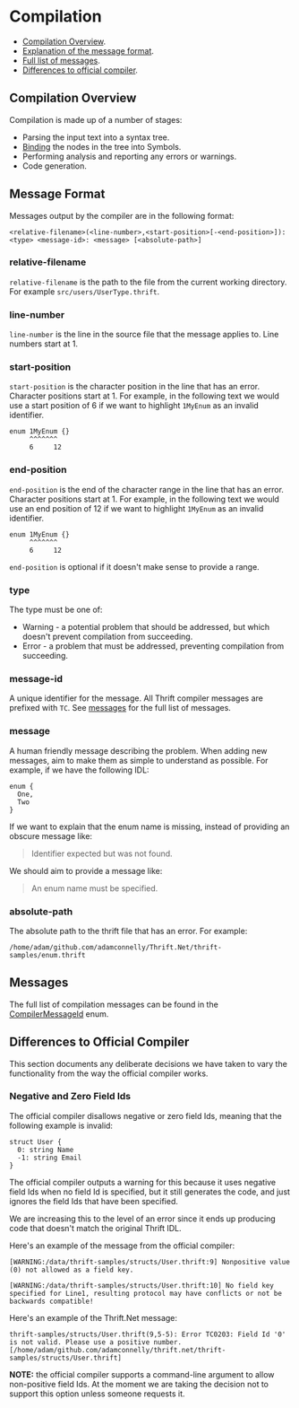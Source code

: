 # Compilation

- [Compilation Overview](#compilation-overview).
- [Explanation of the message format](#message-format).
- [Full list of messages](#messages).
- [Differences to official compiler](#differences-to-official-compiler).

## Compilation Overview

Compilation is made up of a number of stages:

- Parsing the input text into a syntax tree.
- [Binding](binding.md) the nodes in the tree into Symbols.
- Performing analysis and reporting any errors or warnings.
- Code generation.

## Message Format

Messages output by the compiler are in the following format:

```text
<relative-filename>(<line-number>,<start-position>[-<end-position>]): <type> <message-id>: <message> [<absolute-path>]
```

### relative-filename

`relative-filename` is the path to the file from the current working directory.
For example `src/users/UserType.thrift`.

### line-number

`line-number` is the line in the source file that the message applies to. Line
numbers start at 1.

### start-position

`start-position` is the character position in the line that has an error.
Character positions start at 1. For example, in the following text we would use
a start position of 6 if we want to highlight `1MyEnum` as an invalid
identifier.

```text
enum 1MyEnum {}
     ^^^^^^^
     6     12
```

### end-position

`end-position` is the end of the character range in the line that has an error.
Character positions start at 1. For example, in the following text we would use
an end position of 12 if we want to highlight `1MyEnum` as an invalid
identifier.

```text
enum 1MyEnum {}
     ^^^^^^^
     6     12
```

`end-position` is optional if it doesn't make sense to provide a range.

### type

The type must be one of:

- Warning - a potential problem that should be addressed, but which doesn't
  prevent compilation from succeeding.
- Error - a problem that must be addressed, preventing compilation from
  succeeding.

### message-id

A unique identifier for the message. All Thrift compiler messages are prefixed
with `TC`. See [messages](#messages) for the full list of messages.

### message

A human friendly message describing the problem. When adding new messages, aim
to make them as simple to understand as possible. For example, if we have the
following IDL:

```thrift
enum {
  One,
  Two
}
```

If we want to explain that the enum name is missing, instead of providing an
obscure message like:

> Identifier expected but was not found.

We should aim to provide a message like:

> An enum name must be specified.

### absolute-path

The absolute path to the thrift file that has an error. For example:

```text
/home/adam/github.com/adamconnelly/Thrift.Net/thrift-samples/enum.thrift
```

## Messages

The full list of compilation messages can be found in the
[CompilerMessageId](/src/Thrift.Net.Compilation/CompilerMessageId.cs) enum.

## Differences to Official Compiler

This section documents any deliberate decisions we have taken to vary the
functionality from the way the official compiler works.

### Negative and Zero Field Ids

The official compiler disallows negative or zero field Ids, meaning that the
following example is invalid:

```thrift
struct User {
  0: string Name
  -1: string Email
}
```

The official compiler outputs a warning for this because it uses negative field
Ids when no field Id is specified, but it still generates the code, and just
ignores the field Ids that have been specified.

We are increasing this to the level of an error since it ends up producing code
that doesn't match the original Thrift IDL.

Here's an example of the message from the official compiler:

```shell
[WARNING:/data/thrift-samples/structs/User.thrift:9] Nonpositive value (0) not allowed as a field key.

[WARNING:/data/thrift-samples/structs/User.thrift:10] No field key specified for Line1, resulting protocol may have conflicts or not be backwards compatible!
```

Here's an example of the Thrift.Net message:

```shell
thrift-samples/structs/User.thrift(9,5-5): Error TC0203: Field Id '0' is not valid. Please use a positive number. [/home/adam/github.com/adamconnelly/thrift.net/thrift-samples/structs/User.thrift]
```

**NOTE:** the official compiler supports a command-line argument to allow
non-positive field Ids. At the moment we are taking the decision not to support
this option unless someone requests it.
